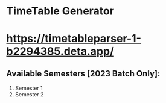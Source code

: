 # TimeTable Generator

# https://timetableparser-1-b2294385.deta.app/

## Available Semesters [2023 Batch Only]:
1. Semester 1 
2. Semester 2
   